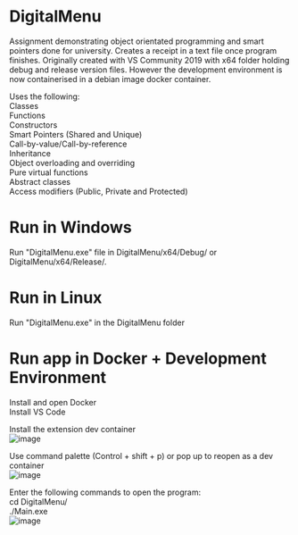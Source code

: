 # DigitalMenu
Assignment demonstrating object orientated programming and smart pointers done for university. Creates a receipt in a text file once program finishes. 
Originally created with VS Community 2019 with x64 folder holding debug and release version files. However the development environment is now containerised in a debian image docker container. 

Uses the following:\
Classes\
Functions\
Constructors\
Smart Pointers (Shared and Unique)\
Call-by-value/Call-by-reference\
Inheritance\
Object overloading and overriding\
Pure virtual functions\
Abstract classes\
Access modifiers (Public, Private and Protected)

# Run in Windows
Run "DigitalMenu.exe" file in DigitalMenu/x64/Debug/ or DigitalMenu/x64/Release/.

# Run in Linux
Run "DigitalMenu.exe" in the DigitalMenu folder

# Run app in Docker + Development Environment
Install and open Docker\
Install VS Code

Install the extension dev container\
![image](https://user-images.githubusercontent.com/2979485/202915261-29fea5b8-5dbb-416f-805e-fd2e5973b666.png)

Use command palette (Control + shift + p) or pop up to reopen as a dev container\
![image](https://user-images.githubusercontent.com/2979485/202915244-5c44de79-1153-48cb-93c3-37c067625a2b.png)

Enter the following commands to open the program:\
cd DigitalMenu/\
./Main.exe\
![image](https://user-images.githubusercontent.com/2979485/202915958-4513c738-ecd2-4a0a-bd39-fc34e4445b07.png)


